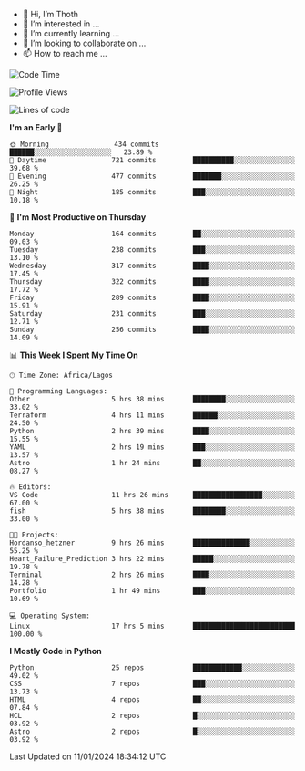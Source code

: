 <!---
thoth2357/thoth2357 is a ✨ special ✨ repository because its `README.md` (this file) appears on your GitHub profile.
You can click the Preview link to take a look at your changes.
--->

- 👋 Hi, I’m Thoth
- 👀 I’m interested in ...
- 🌱 I’m currently learning ...
- 💞️ I’m looking to collaborate on ...
- 📫 How to reach me ...




<!--START_SECTION:waka-->
![Code Time](http://img.shields.io/badge/Code%20Time-2%2C647%20hrs%2025%20mins-blue)

![Profile Views](http://img.shields.io/badge/Profile%20Views-0-blue)

![Lines of code](https://img.shields.io/badge/From%20Hello%20World%20I%27ve%20Written-30.2%20million%20lines%20of%20code-blue)

**I'm an Early 🐤** 

```text
🌞 Morning                434 commits         ██████░░░░░░░░░░░░░░░░░░░   23.89 % 
🌆 Daytime                721 commits         ██████████░░░░░░░░░░░░░░░   39.68 % 
🌃 Evening                477 commits         ███████░░░░░░░░░░░░░░░░░░   26.25 % 
🌙 Night                  185 commits         ███░░░░░░░░░░░░░░░░░░░░░░   10.18 % 
```
📅 **I'm Most Productive on Thursday** 

```text
Monday                   164 commits         ██░░░░░░░░░░░░░░░░░░░░░░░   09.03 % 
Tuesday                  238 commits         ███░░░░░░░░░░░░░░░░░░░░░░   13.10 % 
Wednesday                317 commits         ████░░░░░░░░░░░░░░░░░░░░░   17.45 % 
Thursday                 322 commits         ████░░░░░░░░░░░░░░░░░░░░░   17.72 % 
Friday                   289 commits         ████░░░░░░░░░░░░░░░░░░░░░   15.91 % 
Saturday                 231 commits         ███░░░░░░░░░░░░░░░░░░░░░░   12.71 % 
Sunday                   256 commits         ████░░░░░░░░░░░░░░░░░░░░░   14.09 % 
```


📊 **This Week I Spent My Time On** 

```text
🕑︎ Time Zone: Africa/Lagos

💬 Programming Languages: 
Other                    5 hrs 38 mins       ████████░░░░░░░░░░░░░░░░░   33.02 % 
Terraform                4 hrs 11 mins       ██████░░░░░░░░░░░░░░░░░░░   24.50 % 
Python                   2 hrs 39 mins       ████░░░░░░░░░░░░░░░░░░░░░   15.55 % 
YAML                     2 hrs 19 mins       ███░░░░░░░░░░░░░░░░░░░░░░   13.57 % 
Astro                    1 hr 24 mins        ██░░░░░░░░░░░░░░░░░░░░░░░   08.27 % 

🔥 Editors: 
VS Code                  11 hrs 26 mins      █████████████████░░░░░░░░   67.00 % 
fish                     5 hrs 38 mins       ████████░░░░░░░░░░░░░░░░░   33.00 % 

🐱‍💻 Projects: 
Hordanso_hetzner         9 hrs 26 mins       ██████████████░░░░░░░░░░░   55.25 % 
Heart_Failure_Prediction 3 hrs 22 mins       █████░░░░░░░░░░░░░░░░░░░░   19.78 % 
Terminal                 2 hrs 26 mins       ████░░░░░░░░░░░░░░░░░░░░░   14.28 % 
Portfolio                1 hr 49 mins        ███░░░░░░░░░░░░░░░░░░░░░░   10.69 % 

💻 Operating System: 
Linux                    17 hrs 5 mins       █████████████████████████   100.00 % 
```

**I Mostly Code in Python** 

```text
Python                   25 repos            ████████████░░░░░░░░░░░░░   49.02 % 
CSS                      7 repos             ███░░░░░░░░░░░░░░░░░░░░░░   13.73 % 
HTML                     4 repos             ██░░░░░░░░░░░░░░░░░░░░░░░   07.84 % 
HCL                      2 repos             █░░░░░░░░░░░░░░░░░░░░░░░░   03.92 % 
Astro                    2 repos             █░░░░░░░░░░░░░░░░░░░░░░░░   03.92 % 
```




 Last Updated on 11/01/2024 18:34:12 UTC
<!--END_SECTION:waka-->
<!--![](http://github-profile-summary-cards.vercel.app/api/cards/profile-details?username=thoth2357&theme=2077)

![](http://github-profile-summary-cards.vercel.app/api/cards/stats?username=thoth2357&theme=2077)![](http://github-profile-summary-cards.vercel.app/api/cards/productive-time?username=thoth2357&theme=2077&utcOffset=8) -->
